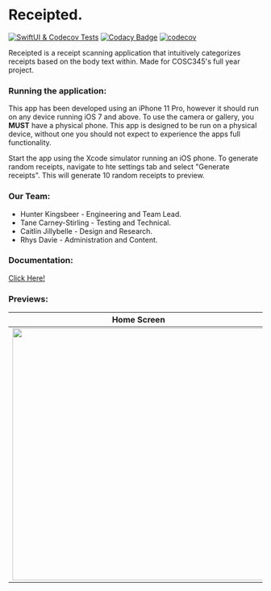 # Receipted.
[![SwiftUI & Codecov Tests](https://github.com/hunterkingsbeer/345-Project/actions/workflows/swift.yml/badge.svg)](https://github.com/hunterkingsbeer/345-Project/actions/workflows/swift.yml)
[![Codacy Badge](https://app.codacy.com/project/badge/Grade/f50d2c33986744c68b1372ff88f9b8d6)](https://www.codacy.com/gh/hunterkingsbeer/345-Project/dashboard?utm_source=github.com&amp;utm_medium=referral&amp;utm_content=hunterkingsbeer/345-Project&amp;utm_campaign=Badge_Grade)
[![codecov](https://codecov.io/gh/hunterkingsbeer/345-Project/branch/main/graph/badge.svg?token=D8BWFYEIIN)](https://codecov.io/gh/hunterkingsbeer/345-Project)

Receipted is a receipt scanning application that intuitively categorizes receipts based on the body text within. 
Made for COSC345's full year project. 

### Running the application:
This app has been developed using an iPhone 11 Pro, however it should run on any device running iOS 7 and above.
To use the camera or gallery, you **MUST** have a physical phone. This app is designed to be run on a physical device, without one you should not expect to experience the apps full functionality.

Start the app using the Xcode simulator running an iOS phone.
To generate random receipts, navigate to hte settings tab and select "Generate receipts". This will generate 10 random receipts to preview.

### Our Team:
  - Hunter Kingsbeer - Engineering and Team Lead.
  - Tane Carney-Stirling - Testing and Technical.
  - Caitlin Jillybelle - Design and Research.
  - Rhys Davie - Administration and Content.

### Documentation:
[Click Here!](https://hunterkingsbeer.github.io/345-Project/index.html)

### Previews:
Home Screen            |  Selected Folder
:-------------------------:|:-------------------------:
<img src="https://i.imgur.com/pauyVax.jpg" width="500"> | <img src="https://i.imgur.com/xD9XTih.jpg" width="500">
